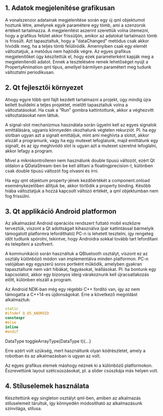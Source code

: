 ## 1. Adatok megjelenítése grafikusan

A vonalszenzor adatainak megjelenítése során egy új qml objektumot hoztunk létre, amelynek egyik paramétere egy tömb, ami a szenzorok értékeit tartalmazza. A megjelenítést aszerint szerettük volna ütemezni, hogy a grafikus felület akkor frissüljön, amikor az adatokat tartalmazó tömb is frissült. Azt tapasztaltuk, hogy a "dataChanged" metódus csak akkor hívódik meg, ha a teljes tömb felülíródik. Amennyiben csak egy elemét változtatjuk, a metódus nem hajtódik végre.
Az egyes grafikus megjelenítőket úgy készítettük el, hogy ezek paraméterként kapják meg a megjelenítendő adatot. Ennek a    tesztelésére remek lehetőséget nyújt a PropertyAnimation qml típus, amellyel bármilyen paramétert meg tudunk változtatni periodikusan.

## 2.  Qt fejlesztői környezet

Ahogy egyre több qml fájlt kezdett tartalmazni a projekt, úgy mindig újra kellett buildelni a teljes projektet, mielőtt tapasztaltuk volna a változtatásokat. Ha csak a “Run” gombra kattintottunk, akkor a véghezvitt változtatásokat nem láttuk.

A signal-slot mechanizmus használata során ügyelni kell az egyes signalok emittálására, ugyanis könnyedén okozhatunk végtelen rekurziót. Pl. ha egy slotban ugyan azt a signalt emittáljuk, mint ami meghívta a slotot, akkor elszáll a programunk, vagy ha egy mutexet lefoglalunk, majd emittálunk egy signalt, és az így meghívódó slot is ugyan azt a mutexet szeretné lefoglalni, akkor lefagy a program.

Mivel a mikrokontrolleren nem használunk double típusú változót, ezért Qt oldalon a QDataStream-ben be kell állítani a floatingprecision-t, különben csak double típusú változót fog olvasni és írni.

Ha egy qml objektum property-jének kezdőértékét a component.onload eseménykezelőben állítjuk be, akkor törlődik a property binding. Később hiába változtatjuk a hozzá kapcsolt változó értékét, a qml objektumban nem fog frissülni.

## 3.  Qt applikáció Android platformon

Az alkalmazást Android operációs rendszert futtató mobil eszközre terveztük, viszont a Qt adottságait kihasználva (pár kattintással bármelyik támogatott platformra lefordítható) PC-n is lehetett tesztelni, így rengeteg időt tudtunk spórolni, tekintve, hogy Androidra sokkal tovább tart lefordítani és telepíteni a szoftvert.

A kommunikáció során használtuk a QBluetooth osztályt, viszont ez az osztály különböző módon van implementálva minden platformon. PC-n valójában egy egyszerű soros portként működik, amelyben gyakran tapasztaltunk nem várt hibákat, fagyásokat, leállásokat. Pl. ha bontunk egy kapcsolatot, akkor egy bizonyos ideig várakoznunk kell újracsatlakozás előtt, különben elszáll a program.

Az Android NDK-ban még egy régebbi C++ fordító van, így az nem támogatta a C++14-es újdonságokat. Erre a következő megoldást
alkalmaztuk:
```cpp
static 
#ifndef Q_OS_ANDROID 
constexpr 
#else 
inline 
#endif
```
DataType toggleArrayType(DataType t){...}

Erre azért volt szükség, mert használtunk olyan kódrészletet, amely a robotban és az alkalmazásban is ugyan az volt.

Az egyes grafikus elemek máshogy néznek ki a különböző platformokon. Észrevettünk layout szétcsúszásokat, pl. a slider csúszkája más helyen volt.

## 4.  Stíluselemek használata

Készítettünk egy singleton osztályt qml-ben, amiben az alkalmazás stíluselemeit tárultuk, így könnyedén módosítható az alkalmazásunk színvilága, stílusa.
